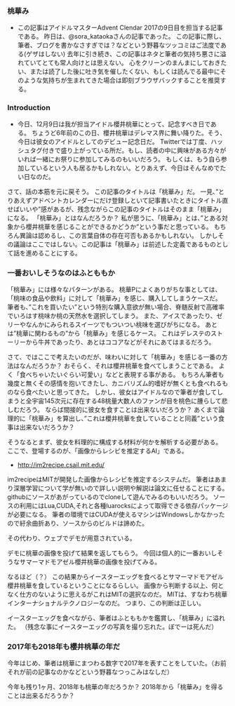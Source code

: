 ### 桃華み
- この記事はアイドルマスターAdvent Clendar 2017の9日目を担当する記事である。
昨日は、@sora_kataokaさんの記事であった。
この記事に際し、筆者、ブログを書かなさすぎでは？などという野暮なツッコミはご法度である(ゲザはしない)
去年に引き続き、この記事はネタと筆者の気持ち悪さに溢れていてとても常人向けとは思えない。
心をクリーンのまんまにしておきたい、または読了した後に吐き気を催したくない、もしくは読んでる最中にそのような気持ちが生まれてきた場合は即刻ブラウザバックすることを推奨する。

### Introduction
- 今日、12月9日は我が担当アイドル櫻井桃華にとって、記念すべき日である。
ちょうど6年前のこの日、櫻井桃華はデレマス界に舞い降りた。そう、今日は彼女のアイドルとしてのデビュー記念日だ。
Twitterでは丁度、ハッシュタグ付きで盛り上がっている所だ。もし、読者の中に興味がある方々がいれば一緒にお祭りに参加してみるのもいいだろう。
もしくは、もう自ら参加しているという人も居るかもしれない。とりあえず、今日はそんなめでたい日なのだ。

さて、話の本筋を元に戻そう。
この記事のタイトルは「桃華み」だ。
一見、”とりあえずアドベントカレンダーにだけ登録しといて記事書いたときにタイトル直せばいいや”感があるが、残念ながらこの記事のタイトルはそのまま「桃華み」になる。
「桃華み」とはなんだろうか？
私が思うに、「桃華み」とは、”とある対象から櫻井桃華を感じることができるかどうか”という事だと思っている。
もちろん異論は認めるし、この言葉自体の存在可否もあるかもしれない。
しかしその議論はここではしない。この記事は「桃華み」は前述した定義であるものとして話を進めることにする。

### 一番おいしそうなのはふとももか
「桃華み」には様々なパターンがある。
桃華Pによくありがちな事としては、「桃味の食品や飲料」に対して「桃華み」を感じ、購入してしまうケースだ。
筆者も、”これを買いたい”という特別な購入意欲が無い場合、脊髄反射で高確率でいろはす桃味か桃の天然水を選択してしまう。
また、アイスであったり、ゼリーやなんかにみられるスイーツでもついつい桃味を選びがちになる。
あとは”桃華に関わるもの”から「桃華み」を感じるケース。
これはデレステのストーリーから牛丼であったり、あとはココアなどがそれにあてはまるだろう。

さて、ではここで考えたいのだが、味わいに対して「桃華み」を感じる一番の方法はなんだろうか？
おそらく、それは櫻井桃華を食べてしまうことである。
よく「食べちゃいたいぐらい可愛い」などと表現する事がある。
もちろん筆者も幾度と無くその感情を抱いてきたし、カニバリズム的嗜好が無くとも食べれるものなら食べたいと思ってきた。
しかし、彼女はアイドルなので筆者が食してしまうと全宇宙145次元に存在する48桃量大数人のファンが目を桃色に腫らして悲しむだろう。
ならば間接的に彼女を食すことは出来ないだろうか？
あくまで論理的に「桃華み」を算出し、”これは櫻井桃華を食していることと同義”という食事は出来ないだろうか？

そうなるとまず、彼女を料理的に構成する材料が何かを解析する必要がある。
ここで、登場するのが、「画像からレシピを推定するAI」である。

- http://im2recipe.csail.mit.edu/

im2recipeはMITが開発した画像からレシピを推定するシステムだ。
筆者はあまり深層学習について学が無いので詳しい説明や解説は論文に任せることにする。
githubにソースがあがっているのでcloneして遊んでみるのもいいだろう。
ソースの利用にはLua,CUDA,それと各種luarocksによって取得できる依存パッケージが必要になる。
筆者の環境ではCUDAが使えるマシンはWindowsしかなかったので紆余曲折あり、ソースからのビルドは諦めた。

その代わり、ウェブでデモが用意されている。

デモに桃華の画像を投げて結果を返してもらう。
今回は個人的に一番おいしそうなサマーマドモアゼル櫻井桃華の画像を投げてみる。


なるほど（？）
この結果からイースターエッグを食べるとサマーマドモアゼル櫻井桃華を食しているということになるらしい。
画像から判断する以上、何となく仕方のないように思えるがこれはMITの選択なのだ。
MITは、すなわち桃華インターナショナルテクノロジーなのだ。
つまり、この判断は正しい。

イースターエッグを食べながら、筆者はふとももかを鑑賞し、「桃華み」に溢れた。
（残念な事にイースターエッグの写真を撮り忘れた。ぼでーは死んだ）

### 2017年も2018年も櫻井桃華の年だ

今年はじめ、筆者は桃華にまつわる数字で2017年を表すことをしていた。（お前それが前の記事なのかなどという野暮なつっこみはなしだ）

今年も残り1ヶ月、2018年も桃華の年だろうか？
2018年から「桃華み」を得ることは出来るだろうか？



